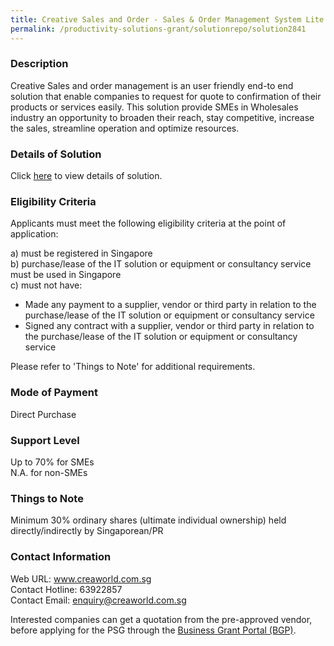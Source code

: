 ```yaml
---
title: Creative Sales and Order - Sales & Order Management System Lite
permalink: /productivity-solutions-grant/solutionrepo/solution2841
---
```


### Description

Creative Sales and order management is an user friendly end-to end solution that enable companies to request for quote to confirmation of their products or services easily. This solution provide SMEs in Wholesales industry an opportunity to broaden their reach, stay competitive, increase the sales, streamline operation and optimize resources.

### Details of Solution

Click <a href='https://www.gobusiness.gov.sg/images/psg/Creative_E-world_Sales_and_Order_20210458_Desensitised_Annex_3_Part_2.pdf' target='_blank' rel='noopener'>here</a> to view details of solution.

### Eligibility Criteria

Applicants must meet the following eligibility criteria at the point of application:

a) must be registered in Singapore <br>
b) purchase/lease of the IT solution or equipment or consultancy service must be used in Singapore <br>
c) must not have:
- Made any payment to a supplier, vendor or third party in relation to the purchase/lease of the IT solution or equipment or consultancy service
- Signed any contract with a supplier, vendor or third party in relation to the purchase/lease of the IT solution or equipment or consultancy service

Please refer to 'Things to Note' for additional requirements.

### Mode of Payment
Direct Purchase

### Support Level
Up to 70% for SMEs <br>
N.A. for non-SMEs

### Things to Note
 Minimum 30% ordinary shares (ultimate individual ownership) held directly/indirectly by Singaporean/PR

### Contact Information
Web URL: www.creaworld.com.sg <br>Contact Hotline: 63922857 <br>Contact Email: enquiry@creaworld.com.sg <br>

Interested companies can get a quotation from the pre-approved vendor, before applying for the PSG through the <a target='_blank' rel='noopener' href='https://www.businessgrants.gov.sg/'>Business Grant Portal (BGP)</a>.
